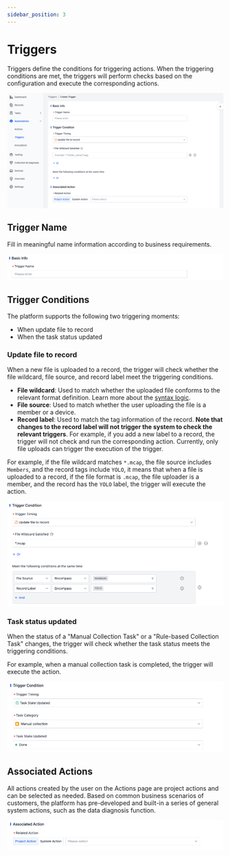 ```yaml
---
sidebar_position: 3
---
```


# Triggers
Triggers define the conditions for triggering actions. When the triggering conditions are met, the triggers will perform checks based on the configuration and execute the corresponding actions.

![trigger_4](./img/trigger_4.png)

## Trigger Name
Fill in meaningful name information according to business requirements.

![trigger_5](./img/trigger_5.png)

## Trigger Conditions
The platform supports the following two triggering moments:
- When update file to record
- When the task status updated

### Update file to record
When a new file is uploaded to a record, the trigger will check whether the file wildcard, file source, and record label meet the triggering conditions.

- **File wildcard**: Used to match whether the uploaded file conforms to the relevant format definition. Learn more about the [syntax logic](https://www.malikbrowne.com/blog/a-beginners-guide-glob-patterns/).
- **File source**: Used to match whether the user uploading the file is a member or a device.
- **Record label**: Used to match the tag information of the record. **Note that changes to the record label will not trigger the system to check the relevant triggers**. For example, if you add a new label to a record, the trigger will not check and run the corresponding action. Currently, only file uploads can trigger the execution of the trigger.

For example, if the file wildcard matches `*.mcap`, the file source includes `Members`, and the record tags include `YOLO`, it means that when a file is uploaded to a record, if the file format is `.mcap`, the file uploader is a member, and the record has the `YOLO` label, the trigger will execute the action.

![trigger_6](./img/trigger_6.png)

### Task status updated
When the status of a "Manual Collection Task" or a "Rule-based Collection Task" changes, the trigger will check whether the task status meets the triggering conditions.

For example, when a manual collection task is completed, the trigger will execute the action.

![trigger_7](./img/trigger_7.png)

## Associated Actions
All actions created by the user on the Actions page are project actions and can be selected as needed. Based on common business scenarios of customers, the platform has pre-developed and built-in a series of general system actions, such as the data diagnosis function.

![trigger_8](./img/trigger_8.png)